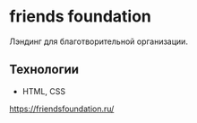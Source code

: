 # friends foundation
Лэндинг для благотворительной организации. 


## <a id="techno">Технологии</a>
-  HTML, CSS
  
https://friendsfoundation.ru/
